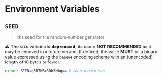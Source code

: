 # Environment Variables

## `SEED`

> the seed for the random-number generator

⚠️ The `SEED` variable is **deprecated**; its use is **NOT RECOMMENDED** as it
may be removed in a future version. If defined, the value **MUST** be a binary
value expressed using the `base64` encoding scheme with an (unencoded) length of
10 bytes or fewer.

```bash
export SEED=g5B7W3e8Db5Nbg== # (non-normative)
```
